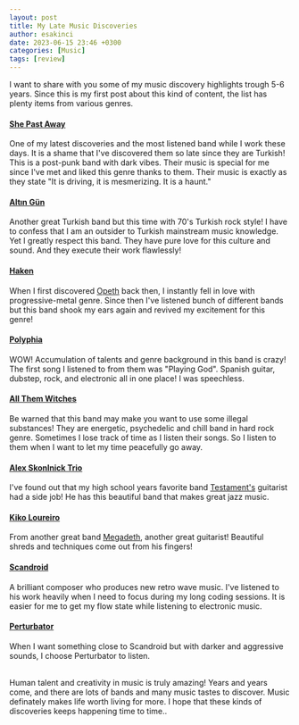 ```yaml
---
layout: post
title: My Late Music Discoveries
author: esakinci
date: 2023-06-15 23:46 +0300
categories: [Music]
tags: [review] 
---
```

I want to share with you some of my music discovery highlights trough 5-6 years. Since this is my first post about this kind of content, the list has plenty items from various genres.

#### [She Past Away](https://youtu.be/6DM_MnNgZkc)
One of my latest discoveries and the most listened band while I work these days. It is a shame that I've discovered them so late since they are Turkish! This is a post-punk band with dark vibes. Their music is special for me since I've met and liked this genre thanks to them. Their music is exactly as they state "It is driving, it is mesmerizing. It is a haunt."
#### [Altın Gün](https://youtu.be/-UoDUl5HC18)
Another great Turkish band but this time with 70's Turkish rock style! I have to confess that I am an outsider to Turkish mainstream music knowledge. Yet I greatly respect this band. They have pure love for this culture and sound. And they execute their work flawlessly! 
#### [Haken](https://youtu.be/XNT_9mmQaS8)
When I first discovered [Opeth](https://youtu.be/54O-jvjamvo) back then, I instantly fell in love with progressive-metal genre. Since then I've listened bunch of different bands but this band shook my ears again and revived my excitement for this genre!
#### [Polyphia](https://youtu.be/Z5NoQg8LdDk)
WOW! Accumulation of talents and genre background in this band is crazy! The first song I listened to from them was "Playing God". Spanish guitar, dubstep, rock, and electronic all in one place! I was speechless.
#### [All Them Witches](https://youtu.be/8HEe1iT3oHo)
Be warned that this band may make you want to use some illegal substances! They are energetic, psychedelic and chill band in hard rock genre. Sometimes I lose track of time as I listen their songs. So I listen to them when I want to let my time peacefully go away.
#### [Alex Skonlnick Trio](https://youtu.be/hWlhxZMldM0)
I've found out that my high school years favorite band [Testament's](https://youtu.be/8YT8XX-640w) guitarist had a side job! He has this beautiful band that makes great jazz music.
#### [Kiko Loureiro](https://youtu.be/d8waigTCNhM)
From another great band [Megadeth](https://youtu.be/n9QqkcDRYFw), another great guitarist! Beautiful shreds and techniques come out from his fingers! 
#### [Scandroid](https://youtu.be/DoCasZ3HrRo)
A brilliant composer who produces new retro wave music. I've listened to his work heavily when I need to focus during my long coding sessions. It is easier for me to get my flow state while listening to electronic music.
#### [Perturbator](https://youtu.be/aqRGb8JkO38)
When I want something close to Scandroid but with darker and aggressive sounds, I choose Perturbator to listen. <br><br>

Human talent and creativity in music is truly amazing! Years and years come, and there are lots of bands and many music tastes to discover. Music definately makes life worth living for more. I hope that these kinds of discoveries keeps happening time to time..
